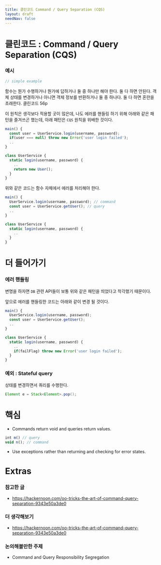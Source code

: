 ```yaml
---
title: 클린코드 Command / Query Separation (CQS)
layout: draft
needNav: false
---
```


# 클린코드 : Command / Query Separation (CQS)

### 예시

```js
// simple example
```

함수는 뭔가 수행하거나 뭔가에 답하거나 둘 중 하나만 해야 한다. 둘 다 하면 안된다. 객체 상태를 변경하거나 아니면 객체 정보를 반환하거나 둘 중 하나다. 둘 다 하면 혼란을 초래한다. 클린코드 56p

이 원칙은 생각보다 적용할 곳이 많은데, 나도 에러를 핸들링 하기 위해 아래와 같은 패턴을 즐겨쓰곤 했는데, 아래 패턴은 `CQS` 원칙을 위배한 것이다.

```js
main() {
  const user = UserService.login(username, password);
  if(user === null) throw new Error('user login failed');
  ..
}

class UserService {
  static login(username, password) {
    ..
    return new User();
  }
}
```

위와 같은 코드는 함수 자체에서 에러를 처리해야 한다.

```js
main() {
  UserService.login(username, password); // command
  const user = UserService.getUser(); // query
  ..
}

class UserService {
  static login(username, password) {
    ..
  }
}
```

# 더 들어가기

### 에러 핸들링

변명을 하자면 `DB` 관련 API들이 보통 위와 같은 패턴을 띄었다고 착각했기 때문이다.

앞으로 에러를 핸들링한 코드는 아래와 같이 변경 될 것이다.

```js
main() {
  UserService.login(username, password);
  const user = UserService.getUser();
  ..
}

class UserService {
  static login(username, password) {
    ..
    if(failFlag) throw new Error('user login failed');
  }
}
```

### 예외 : Stateful query

상태를 변경하면서 쿼리를 수행한다.

```java
Element e = Stack<Element>.pop();
```

# 핵심

- Commands return void and queries return values.

```js
int m() // query
void n(); // command
```

- Use exceptions rather than returning and checking for error states.

# Extras

### 참고한 글

- https://hackernoon.com/oo-tricks-the-art-of-command-query-separation-9343e50a3de0

### 더 생각해보기

- https://hackernoon.com/oo-tricks-the-art-of-command-query-separation-9343e50a3de0

### 논의해볼만한 주제

- Command and Query Responsibility Segregation
